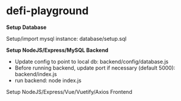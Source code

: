 # defi-playground

<b> Setup Database </b> 

Setup/import mysql instance: database/setup.sql 

<b> Setup NodeJS/Express/MySQL Backend</b>

- Update config to point to local db: backend/config/database.js 
- Before running backend, update port if necessary (default 5000): backend/index.js
- run backend: node index.js 

Setup NodeJS/Express/Vue/Vuetify/Axios Frontend 
